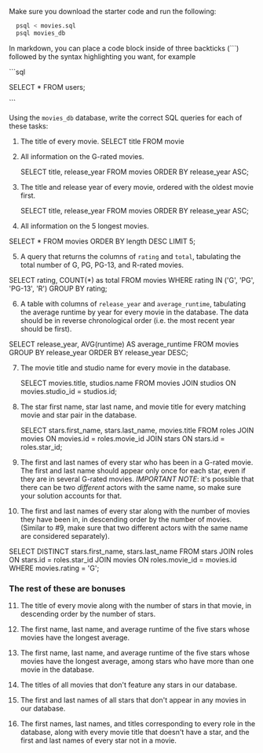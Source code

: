Make sure you download the starter code and run the following:

```sh
  psql < movies.sql
  psql movies_db
```

In markdown, you can place a code block inside of three backticks (```) followed by the syntax highlighting you want, for example

\```sql

SELECT \* FROM users;

\```

Using the `movies_db` database, write the correct SQL queries for each of these tasks:

1.  The title of every movie.
    SELECT title FROM movie

2.  All information on the G-rated movies.

    SELECT title, release_year
    FROM movies
    ORDER BY release_year ASC;

    
3.  The title and release year of every movie, ordered with the
    oldest movie first.

    SELECT title, release_year
FROM movies
ORDER BY release_year ASC;

    
4.  All information on the 5 longest movies.

SELECT *
FROM movies
ORDER BY length DESC
LIMIT 5;


5.  A query that returns the columns of `rating` and `total`, tabulating the
    total number of G, PG, PG-13, and R-rated movies.


SELECT rating, COUNT(*) as total
FROM movies
WHERE rating IN ('G', 'PG', 'PG-13', 'R')
GROUP BY rating;



6.  A table with columns of `release_year` and `average_runtime`,
    tabulating the average runtime by year for every movie in the database. The data should be in reverse chronological order (i.e. the most recent year should be first).


SELECT release_year, AVG(runtime) AS average_runtime
FROM movies
GROUP BY release_year
ORDER BY release_year DESC;


7.  The movie title and studio name for every movie in the
    database.



    SELECT movies.title, studios.name
FROM movies
JOIN studios ON movies.studio_id = studios.id;


8.  The star first name, star last name, and movie title for every
    matching movie and star pair in the database.


    SELECT stars.first_name, stars.last_name, movies.title
FROM roles
JOIN movies ON movies.id = roles.movie_id
JOIN stars ON stars.id = roles.star_id;


9.  The first and last names of every star who has been in a G-rated movie. The first and last name should appear only once for each star, even if they are in several G-rated movies. *IMPORTANT NOTE*: it's possible that there can be two *different* actors with the same name, so make sure your solution accounts for that.

10. The first and last names of every star along with the number
    of movies they have been in, in descending order by the number of movies. (Similar to #9, make sure
    that two different actors with the same name are considered separately).

SELECT DISTINCT stars.first_name, stars.last_name
FROM stars
JOIN roles ON stars.id = roles.star_id
JOIN movies ON roles.movie_id = movies.id
WHERE movies.rating = 'G';


### The rest of these are bonuses

11. The title of every movie along with the number of stars in
    that movie, in descending order by the number of stars.

12. The first name, last name, and average runtime of the five
    stars whose movies have the longest average.

13. The first name, last name, and average runtime of the five
    stars whose movies have the longest average, among stars who have more than one movie in the database.

14. The titles of all movies that don't feature any stars in our
    database.

15. The first and last names of all stars that don't appear in any movies in our database.

16. The first names, last names, and titles corresponding to every
    role in the database, along with every movie title that doesn't have a star, and the first and last names of every star not in a movie.
